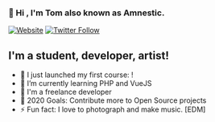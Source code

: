 ### 👋 Hi , I'm Tom also known as Amnestic.

[![Website](https://img.shields.io/website?label=codeSTACKr.com&style=for-the-badge&url=https%3A%2F%2Fcodestackr.com)](https://codestackr.com)
[![Twitter Follow](https://img.shields.io/twitter/follow/codeSTACKr?color=1DA1F2&logo=twitter&style=for-the-badge)](https://twitter.com/intent/follow?original_referer=https%3A%2F%2Fgithub.com%2FcodeSTACKr&screen_name=codeSTACKr)

## I'm a student, developer, artist!

- 🔭 I just launched my first course: !
- 🌱 I’m currently learning PHP and VueJS
- 🔰 I'm a freelance developer 
- 🥅 2020 Goals: Contribute more to Open Source projects
- ⚡ Fun fact: I love to photograph and make music. [EDM]
